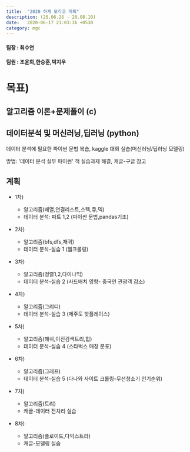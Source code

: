 ```yaml
---
title:  "2020 하계 모각코 계획"
description: (20.06.26 - 20.08.10)
date:   2020-06-17 21:03:36 +0530
category: mgc
---
```

#### 팀장 : 최수연
#### 팀원 : 조윤희,한승훈,박지우

# 목표)
## 알고리즘 이론+문제풀이 (c)


## 데이터분석 및 머신러닝,딥러닝 (python)

데이터 분석에 필요한 파이썬 문법 복습, kaggle 대회 실습(머신러닝/딥러닝 모델링)

방법: '데이터 분석 실무 파이썬' 책 실습과제 해결, 캐글-구글 참고

## 계획

+ 1차)
  - 알고리즘(배열,연결리스트,스텍,큐,덱)
  - 데이터 분석: 파트 1,2 (파이썬 문법,pandas기초)

+ 2차)
  - 알고리즘(bfs,dfs,재귀)
   - 데이터 분석-실습 1 (웹크롤링)

+ 3차)
  - 알고리즘(정렬1,2,다이나믹)
  - 데이터 분석-실습 2 (사드배치 영향- 중국인 관광객 감소)

+ 4차)
  - 알고리즘(그리디)
  - 데이터 분석-실습 3 (제주도 핫플레이스)

+ 5차)
  - 알고리즘(해쉬,이진검색트리,힙)
  - 데이터 분석-실습 4 (스타벅스 매장 분포)

+ 6차)
  - 알고리즘(그래프)
  - 데이터 분석-실습 5 (다나와 사이트 크롤링-무선청소기 인기순위)

+ 7차)
  - 알고리즘(트리)
  - 캐글-데이터 전처리 실습

+ 8차)
  - 알고리즘(플로이드,다익스트라)
  - 캐글-모델링 실습

